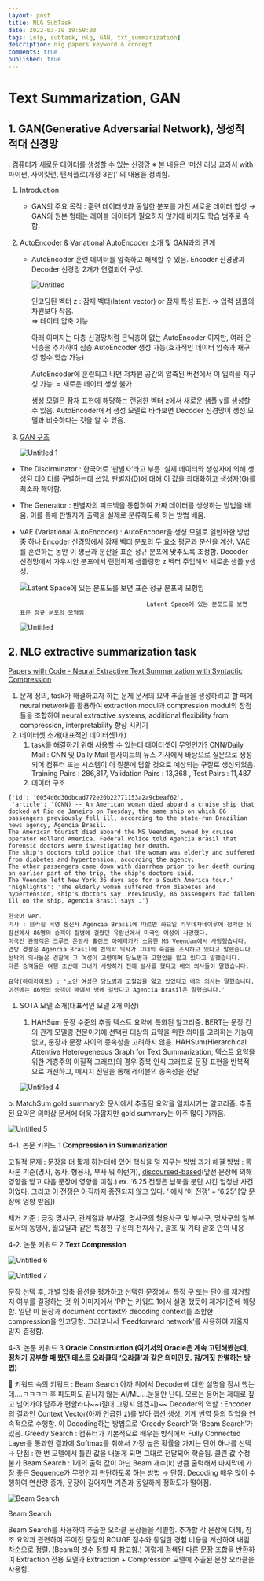 ```yaml
---
layout: post
title: NLG SubTask
date: 2022-03-19 19:59:00
tags: [nlp, subtask, nlg, GAN, txt_summarization]
description: nlg papers keyword & concept
comments: true
published: true
---
```

# Text Summarization, GAN

## 1.  GAN(Generative Adversarial Network), 생성적 적대 신경망

: 컴퓨터가 새로운 데이터를 생성할 수 있는 신경망
※ 본 내용은  ‘머신 러닝 교과서 with 파이썬, 사이킷런, 텐서플로(개정 3판)’ 의 내용을 정리함.

1. Introduction
    - GAN의 주요 목적 : 훈련 데이터셋과 동일한 분포를 가진 새로운 데이터 합성 → GAN의 원본 형태는 레이블 데이터가 필요하지 않기에 비지도 학습 범주로 속함.

1. AutoEncoder & Variational AutoEncoder 소개 및 GAN과의 관계
    - AutoEncoder
    훈련 데이터를 압축하고 해제할 수 있음. Encoder 신경망과 Decoder 신경망 2개가 연결되어 구성.
        
        ![Untitled](https://user-images.githubusercontent.com/94058241/159118448-c02307e9-c0df-408d-b845-c8afb5f4911b.png)
        
        인코딩된 벡터 z : 잠재 벡터(latent vector) or 잠재 특성 표현.  → 입력 샘플의 차원보다 작음.  
        ⇒  데이터 압축 기능
        
        아래 이미지는 다층 신경망처럼 은닉층이 없는 AutoEncoder 이지만, 여러 은닉층을 추가하여 심층 AutoEncoder 생성 가능(효과적인 데이터 압축과 재구성 함수 학습 가능)
        
        AutoEncoder에 훈련되고 나면 저차원 공간의 압축된 버전에서 이 입력을 재구성  가능. 
        = 새로운 데이터 생성 불가
        
        생성 모델은 잠재 표현에 해당하는 랜덤한 벡터 z에서 새로운 샘플 y를 생성할 수 있음. 
        AutoEncoder에서 생성 모델로 바라보면 Decoder 신경망이 생성 모델과 비슷하다는 것을 알 수 있음.
        
2. [GAN 구조](https://developers.google.com/machine-learning/gan/gan_structure)
    
    ![Untitled 1](https://user-images.githubusercontent.com/94058241/159118404-5a685a18-4d60-4dc6-8d7e-3f9249199969.png)
    
- The Discirminator  : 한국어로 ‘판별자’라고 부름. 실제 데이터와 생성자에 의해 생성된 데이터를 구별하는데 쓰임. 판별자(D)에 대해 이 값을 최대화하고 생성자(G)를 최소화 해야함.
- The Generator : 판별자의 피드백을 통합하여 가짜 데이터를 생성하는 방법을 배움. 이를 통해 판별자가 출력을 실제로 분류하도록 하는 방법 배움.

- VAE (Variational AutoEncoder) : AutoEncoder을 생성 모델로 일반화한 방법 중 하나
Encoder 신경망에서 잠재 벡터 분포의 두 요소 평균과 분산을 계산. 
VAE를 훈련하는 동안 이 평균과 분산을 표준 정규 분포에 맞추도록 조정함.
Decoder 신경망에서 가우시안 분포에서 랜덤하게 샘플링한 z 벡터 주입해서 새로운 샘플  y생성.
    
    ![                                      Latent Space에 있는 분포도를 보면 표준 정규 분포의 모형임](https://user-images.githubusercontent.com/94058241/159118408-d34037fa-b136-4b30-8d8c-9aaa0c918564.png)
    
                                          Latent Space에 있는 분포도를 보면 표준 정규 분포의 모형임
    
    ![Untitled](https://user-images.githubusercontent.com/94058241/159118409-a7315e9c-ab3e-4681-a4e7-9866cf87b678.png)
    

## 2.  NLG extractive summarization task

[Papers with Code - Neural Extractive Text Summarization with Syntactic Compression](https://paperswithcode.com/paper/neural-extractive-text-summarization-with)

1. 문제 정의, task가 해결하고자 하는 문제
문서의 요약 추출물을 생성하려고 할 때에 neural network를 활용하여 extraction modul과 compression modul의 장점들을 조합하여 neural extractive systems, additional flexibility from compression, interpretability 향상 시키기
2. 데이터셋 소개(대표적인 데이터셋1개)
    1.  task를 해결하기 위해 사용할 수 있는데 데이터셋이 무엇인가?
    CNN/Daily Mail : CNN 및 Daily Mail 웹사이트의 뉴스 기사에서 바탕으로 질문으로 생성되어 컴퓨터 또는 시스템이 이 질문에 답할 것으로 예상되는 구절로 생성되었음.
    Training Pairs : 286,817, Validation Pairs : 13,368 , Test Pairs : 11,487
    2. 데이터 구조

```
{'id': '0054d6d30dbcad772e20b22771153a2a9cbeaf62',
 'article': '(CNN) -- An American woman died aboard a cruise ship that docked at Rio de Janeiro on Tuesday, the same ship on which 86 passengers previously fell ill, according to the state-run Brazilian news agency, Agencia Brasil. 
The American tourist died aboard the MS Veendam, owned by cruise operator Holland America. Federal Police told Agencia Brasil that forensic doctors were investigating her death. 
The ship's doctors told police that the woman was elderly and suffered from diabetes and hypertension, according the agency. 
The other passengers came down with diarrhea prior to her death during an earlier part of the trip, the ship's doctors said. 
The Veendam left New York 36 days ago for a South America tour.'
'highlights': 'The elderly woman suffered from diabetes and hypertension, ship's doctors say .Previously, 86 passengers had fallen ill on the ship, Agencia Brasil says .'}
```

```
한국어 ver.
기사 : 브라질 국영 통신사 Agencia Brasil에 따르면 화요일 리우데자네이루에 정박한 유람선에서 86명의 승객이 질병에 걸렸던 유람선에서 미국인 여성이 사망했다.
미국인 관광객은 크루즈 운영사 홀랜드 아메리카가 소유한 MS Veendam에서 사망했습니다. 연방 경찰은 Agencia Brasil에 법의학 의사가 그녀의 죽음을 조사하고 있다고 말했습니다.
선박의 의사들은 경찰에 그 여성이 고령이며 당뇨병과 고혈압을 앓고 있다고 말했습니다.
다른 승객들은 여행 초반에 그녀가 사망하기 전에 설사를 했다고 배의 의사들이 말했습니다.

요약(하이라이트) : '노인 여성은 당뇨병과 고혈압을 앓고 있었다고 배의 의사는 말했습니다. 이전에는 86명의 승객이 배에서 병에 걸렸다고 Agencia Brasil은 말했습니다.'
```

1. SOTA 모델 소개(대표적인 모델 2개 이상)
    1. HAHSum
    문장 수준의 추출 텍스트 요약에 특화된 알고리즘.
    BERT는 문장 간의 관계 모델링 전문이기에 선택된 대상의 요약을 위한 의미를 고려하는 기능이 없고, 문장과 문장 사이의 종속성을 고려하지 않음.
    HAHSum(Hierarchical Attentive Heterogeneous Graph for Text Summarization, 텍스트 요약을 위한 계층주의 이질적 그래프)의 경우 중복 인식 그래프로 문장 표현을 반복적으로 개선하고, 메시지 전달을 통해 레이블의 종속성을 전달.
    
    ![Untitled 4](https://user-images.githubusercontent.com/94058241/159118412-6635fc89-2520-4224-8f6c-54eaa9f7594a.png)
    

b. MatchSum
gold summary와 문서에서 추출된 요약을 일치시키는 알고리즘.
추출된 요약은 의미상 문서에 더욱 가깝지만 gold summary는 아주 많이 가까움.

![Untitled 5](https://user-images.githubusercontent.com/94058241/159118417-d412fa6f-75b8-42de-a43b-1ebf600ac4dc.png)

4-1. 논문 키워드 1 **Compression in Summarization**

고질적 문제 : 문장을 더 짧게 하는데에 있어 핵심을 덜 지우는 방법
과거 해결 방법 : 통사론 기준(명사, 동사, 형용사, 부사 뭐 이런거), [discoursed-based](https://blackrice91.tistory.com/97)(앞선 문장에 의해 영향을 받고 다음 문장에 영향을 미침.)
ex. ‘6.25 전쟁은 남북을 분단 시킨 엄청난 사건이었다. 그리고 이 전쟁은 아직까지 종전되지 않고 있다. ‘ 에서 ‘이 전쟁’ = ‘6.25’ [앞 문장에 영향 받음])

제거 기준 : 긍정 명사구, 관계절과 부사절, 명사구의 형용사구 및 부사구, 명사구의 일부로서의 동명사, 월요일과 같은 특정한 구성의 전치사구, 괄호 및 기타 괄호 안의 내용

4-2. 논문 키워드 2 **Text Compression**

![Untitled 6](https://user-images.githubusercontent.com/94058241/159118425-4e185acc-c687-4bba-b478-8d12807f48df.png)

![Untitled 7](https://user-images.githubusercontent.com/94058241/159118433-26dcced9-b86a-47c8-89cb-425d5e8d73d2.png)

문장 선택 후, 개별 압축 옵션을 평가하고 선택한 문장에서 특정 구 또는 단어를 제거할지 여부를 결정하는 것
위 이미지에서 ‘PP’는 키워드 1에서 설명 했듯이  제거기준에 해당함.
일단 이 문장과 document context와 decoding context를 조합한 compression을 인코딩함.
그러고나서 ‘Feedforward network’를 사용하여 지울지 말지 결정함.

4-3. 논문 키워드 3 **Oracle Construction (여기서의 Oracle은 계속 고민해봤는데, 정처기 공부할 때 봤던 테스트 오라클의 ‘오라클’과 같은 의미인듯. 참/거짓 판별하는 방법)**

<aside>
📕 키워드 속의 키워드 : Beam Search
아까 위에서 Decoder에 대한 설명을 잠시 했는데....ㅋㅋㅋㅋ 후 파도파도 끝나지 않는 AI/ML....눈물만 난다.  모르는 용어는 제대로 짚고 넘어가야 담주가 편할라나~~(절대 그렇지 않겠지)~~
Decoder의 역할 : Encoder의 결과인 Context Vector(아까 언급한 z)를 받아 캡션 생성, 기계 번역 등의 작업을 연속적으로 수행함. 이 Decoding하는 방법으로 ‘Greedy Search’와 ‘Beam Search’가 있음.
Greedy Search : 컴퓨터가 기본적으로 배우는 방식에서  Fully Connected Layer를 통과한 결과에 Softmax를 취해서 가장 높은 확률을 가지는 단어 하나를 선택 → 단점 : 한 번 모델에서 틀린 값을 내놓게 되면 그대로 전달되어 학습됨. 클린 값 수정 불가
Beam Search : 1개의 출력 값이 아닌 Beam 개수(k) 만큼 출력해서 마지막에 가장 좋은  Sequence가 무엇인지 판단하도록 하는 방법 → 단점: Decoding 매우 많이 수행하여 연산량 증가, 문장이 길어지면 기존과 동일하게 정확도가 떨어짐.

</aside>

![Beam Search](https://user-images.githubusercontent.com/94058241/159118441-def3529e-6d68-42d3-958d-8463ae829f10.png)

Beam Search

Beam Search를 사용하여 추출한 오라클 문장들을 식별함.
추가할 각 문장에 대해, 참조 요약과 관련하여  주어진 문장의 ROUGE 점수와 동일한 경험 비용을 계산하여 내림차순으로 정렬. (Beam의 갯수 정할 때 참고함.)
이렇게 검색된 다른 문장 조합을 반환하여 Extraction 전용 모델과 Extraction + Compression 모델에 추출된 문장 오라클을 사용함.
